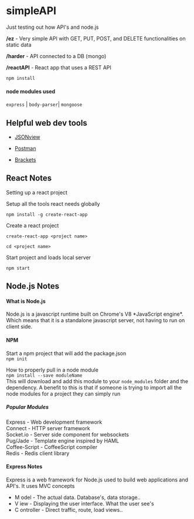 # simpleAPI
Just testing out how API's and node.js

**/ez** - Very simple API with GET, PUT, POST, and DELETE functionalities on static data

**/harder** - API connected to a DB (mongo) 

**/reactAPI** - React app that uses a REST API
<br>

`npm install`


<h4>node modules used</h4>

`express` |
`body-parser`|
`mongoose`


<h2>Helpful web dev tools</h2>
<ul>
  <li>

  [JSONview](https://chrome.google.com/webstore/detail/jsonview/chklaanhfefbnpoihckbnefhakgolnmc?utm_source=gmail)
  </li>
  <li>
  
  [Postman](https://chrome.google.com/webstore/detail/postman/fhbjgbiflinjbdggehcddcbncdddomop?utm_source=gmail)
  </li>
  <li>

  [Brackets](http://brackets.io/)
  </li>
</ul>


<h2>React Notes</h2>
Setting up a react project

Setup all the tools react needs globally

`npm install -g create-react-app`

Create a react project

`create-react-app <project name>`

`cd <project name>`

Start project and loads local server

`npm start`

<h2>Node.js Notes</h2>
<h4>What is Node.js</h4>
Node.js is a javascript runtime built on Chrome's V8 *JavaScript engine*.
Which means that it is a standalone javascript server, not having to run on client side.



<h4>NPM</h4>


Start a npm project that will add the package.json  
`npm init`



How to properly pull in a node module  
`npm install --save moduleName`  
This will download and add this module to your
`node_modules`
folder and the dependency. A benefit to this is that if someone is trying to import all the node modules for a project they can simply run


<h5>Popular Modules</h5>  
Express - Web development framework  <br>
Connect - HTTP server framework <br> 
Socket.io - Server side component for websockets <br> 
Pug/Jade - Template engine inspired by HAML <br> 
Coffee-Script - CoffeeScript compiler <br> 
Redis - Redis client library <br> 

<h4>Express Notes</h4>
Express is a web framework for Node.js used to build web applications and API's.  
It uses MVC concepts 
<ul>
<li>M odel - The actual data. Database's, data storage..</li>
<li>V iew - Displaying the user interface. What the user see's</li>
<li>C ontroller - Direct traffic, route, load views..</li>
</ul>





